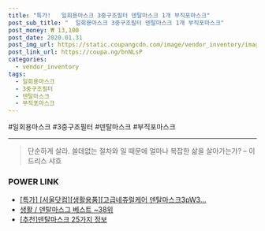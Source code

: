```yaml
--- 
title: "특가!   일회용마스크 3중구조필터 덴탈마스크 1개 부직포마스크" 
post_sub_title: "  일회용마스크 3중구조필터 덴탈마스크 1개 부직포마스크" 
post_money: ₩ 13,100 
post_date: 2020.01.31 
post_img_url: https://static.coupangcdn.com/image/vendor_inventory/images/2017/06/22/3/6/2f00a536-434d-41cc-9d70-25ffac948ffe.jpg 
post_link_url: https://coupa.ng/bnNLsP 
categories: 
  - vendor_inventory 
tags: 
  - 일회용마스크 
  - 3중구조필터 
  - 덴탈마스크 
  - 부직포마스크 
--- 
```

  #일회용마스크 #3중구조필터 #덴탈마스크 #부직포마스크 
<hr> 

> 단순하게 살라. 쓸데없는 절차와 일 때문에 얼마나 복잡한 삶을 살아가는가? – 이드리스 샤흐 


### POWER LINK

* <a href="https://blog.naver.com/santokki14/221792413264" target="_blank">[특가] [서울닷컴][생활용품][고급네츄럴케어 덴탈마스크3pW3...</a>
* <a href="https://blog.naver.com/santokki14/221792459668" target="_blank">생활 / 덴탈마스그 베스트 ~38위</a>
* <a href="https://blog.naver.com/fasyy4321/221791227849" target="_blank">[추천]덴탈마스크 25가지 정보</a>
